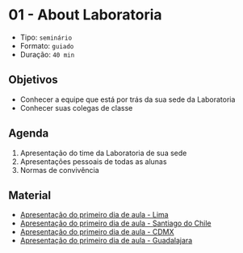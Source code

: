 # 01 - About Laboratoria

* Tipo: `seminário`
* Formato: `guiado`
* Duração: `40 min`

## Objetivos

* Conhecer a equipe que está por trás da sua sede da Laboratoria
* Conhecer suas colegas de classe

## Agenda

1. Apresentação do time da Laboratoria de sua sede
2. Apresentações pessoais de todas as alunas
3. Normas de convivência

## Material

* [Apresentação do primeiro dia de aula - Lima](https://docs.google.com/presentation/d/1ap1wnPhHYHzyHIq2R64NyOGVzSwhVKxGBiHTCI7sU8E/edit#slide=id.g25358e699e_0_0)
* [Apresentação do primeiro dia de aula - Santiago do Chile](https://docs.google.com/presentation/d/1T9M6C37B4qHBhmwpOYa2XzvXY7aGlPnHDuYU2yx1HVA/edit#slide=id.g2691fab262_0_75)
* [Apresentação do primeiro dia de aula - CDMX](https://docs.google.com/presentation/d/1765Gjxz9PGziALsqRsXMT949y0fi2zf3bn48b9qR0-Q/edit#slide=id.g2620c69699_0_178)
* [Apresentação do primeiro dia de aula - Guadalajara](https://docs.google.com/presentation/d/1aA88IDyWVf5isqkkjQETBJVn6nbW_84BB6iyGhrzfuU/edit?usp=sharing)

